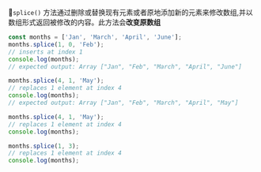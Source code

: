 `splice()` 方法通过删除或替换现有元素或者原地添加新的元素来修改数组,并以数组形式返回被修改的内容。此方法会**改变原数组**


```js
const months = ['Jan', 'March', 'April', 'June'];
months.splice(1, 0, 'Feb');
// inserts at index 1
console.log(months);
// expected output: Array ["Jan", "Feb", "March", "April", "June"]

months.splice(4, 1, 'May');
// replaces 1 element at index 4
console.log(months);
// expected output: Array ["Jan", "Feb", "March", "April", "May"]

months.splice(4, 1, 'May');
// replaces 1 element at index 4
console.log(months);

months.splice(1, 3);
// replaces 1 element at index 4
console.log(months);
```
<!--stackedit_data:
eyJoaXN0b3J5IjpbLTE3MDI4MzA0NjhdfQ==
-->